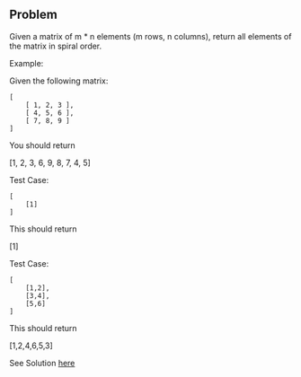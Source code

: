 ## Problem

Given a matrix of m * n elements (m rows, n columns), return all elements of the matrix in spiral order.

Example:

Given the following matrix:
```
[
    [ 1, 2, 3 ],
    [ 4, 5, 6 ],
    [ 7, 8, 9 ]
]
```
You should return

[1, 2, 3, 6, 9, 8, 7, 4, 5]


Test Case:

```
[
    [1]
]
```
This should return

[1]

Test Case:

```
[
    [1,2],
    [3,4],
    [5,6]
]
```
This should return

[1,2,4,6,5,3]



See Solution [here](https://www.youtube.com/watch?v=siKFOI8PNKM&feature=emb_err_woyt)
